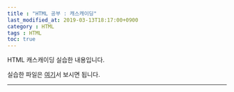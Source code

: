 ```yaml
---
title : "HTML 공부 : 캐스캐이딩" 
last_modified_at: 2019-03-13T18:17:00+0900
category : HTML
tags : HTML
toc: true
--- 
```


HTML 캐스캐이딩 실습한 내용입니다.

실습한 파일은 [여기](https://minungpark.github.io/HTML/Cascading.html)서 보시면 됩니다.

---